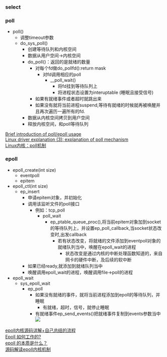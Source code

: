 ### select<br>

### poll<br>
  - poll()
    - 调整timeout参数
    - do_sys_poll()
      - 创建等待队列和内核空间
      - 数据从用户空间->内核空间
      - do_poll()：返回的是就绪的数量
        - 对每个fd做do_pollfd():return mask
          - 对fd调用相应的poll
            - __poll_wait()
              - 将fd挂到等待队列上
              - 将进程状态设置为interuptable (睡眠且接受信号)
        - 如果有就绪事件或者超时就跳出来
        - 如果没有就将当前进程suspend,等待有就绪的时候就再被唤醒并且再次遍历一遍所有的fd.
      - 数据从内核空间拷贝到用户空间
      - 释放内核空间，和poll等待队列
      
[Brief introduction of poll/epoll usage](https://www.programmersought.com/article/72415747853/)<br>
[Linux driver explanation (3): explanation of poll mechanism](https://www.programmersought.com/article/21054095639/)<br>
[Linux内核：poll机制](https://blog.csdn.net/jansonzhe/article/details/48576025)<br>

### epoll<br>
- epoll_create(int size)
  - eventpoll
  - epitem
- epoll_ctl(int size)
  - ep_insert
    - 申请epitem对象，并初始化
    - 调用该监听文件的poll接口  
      - 例如：tcp_poll
        - poll_wait
          - ep_ptable_queue_proc(),将当前epitem对象加到socket的等待队列上，并设置ep_poll_callback,当socket状态改变时,出发callback
            - 若有状态改变，将就绪的文件添加到eventpoll对象的就绪队列当中，唤醒在epoll_wait的进程
              - 状态改变是通过内核的中断处理函数知道的，来自网卡的硬件中断，及后续的软中断
    - 如果已经ready,就添加到就绪队列当中
    - 唤醒调用epoll_wait的进程，唤醒调用file->poll的进程
- epoll_wait
  - sys_epoll_wait
    - ep_poll
      - 如果没有就绪的事件，就将当前进程添加到epoll的等待队列，并睡眠
        - 有就绪，超时，信号，就停止睡眠
      - 有就绪事件ep_send_events()把就绪事件复制到events参数当中
![](https://mmbiz.qpic.cn/mmbiz_jpg/ciab8jTiab9J7oou7m3TsR2NhOrHnNFqibIGW2VzT7Pqf5VIibN3QWj44htzkrvOfnTcJlzicg2Y3Hq220XSVEa3ibjg/640?wx_fmt=jpeg)<br>



[epoll内核源码详解+自己总结的流程 ](https://www.nowcoder.com/discuss/26226)<br>
[Epoll 如何工作的?](https://www.ershicimi.com/p/6754e4da3554da74821f8fd4a3a5bbb9)<br>
[epoll 的本质是什么？](https://my.oschina.net/editorial-story/blog/3052308)<br>
[源码解读epoll内核机制](http://gityuan.com/2019/01/06/linux-epoll/)
